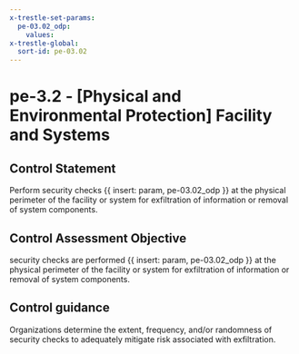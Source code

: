 ```yaml
---
x-trestle-set-params:
  pe-03.02_odp:
    values:
x-trestle-global:
  sort-id: pe-03.02
---
```


# pe-3.2 - \[Physical and Environmental Protection\] Facility and Systems

## Control Statement

Perform security checks {{ insert: param, pe-03.02_odp }} at the physical perimeter of the facility or system for exfiltration of information or removal of system components.

## Control Assessment Objective

security checks are performed {{ insert: param, pe-03.02_odp }} at the physical perimeter of the facility or system for exfiltration of information or removal of system components.

## Control guidance

Organizations determine the extent, frequency, and/or randomness of security checks to adequately mitigate risk associated with exfiltration.
